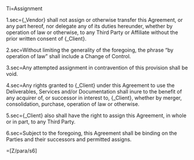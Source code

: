 Ti=Assignment

1.sec={_Vendor} shall not assign or otherwise transfer this Agreement, or any part hereof, nor delegate any of its duties hereunder, whether by operation of law or otherwise, to any Third Party or Affiliate without the prior written consent of {_Client}.
 
2.sec=Without limiting the generality of the foregoing, the phrase “by operation of law” shall include a Change of Control. 

3.sec=Any attempted assignment in contravention of this provision shall be void.

4.sec=Any rights granted to {_Client} under this Agreement to use the Deliverables, Services and/or Documentation shall inure to the benefit of any acquirer of, or successor in interest to, {_Client}, whether by merger, consolidation, purchase, operation of law or otherwise.

5.sec={_Client} also shall have the right to assign this Agreement, in whole or in part, to any Third Party.

6.sec=Subject to the foregoing, this Agreement shall be binding on the Parties and their successors and permitted assigns.

=[Z/para/s6]
